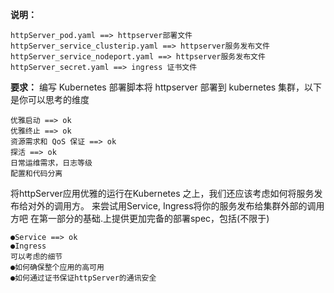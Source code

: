 **说明：**
```
httpServer_pod.yaml ==> httpserver部署文件
httpServer_service_clusterip.yaml ==> httpserver服务发布文件
httpServer_service_nodeport.yaml ==> httpserver服务发布文件
httpServer_secret.yaml ==> ingress 证书文件
```
**要求：**
编写 Kubernetes 部署脚本将 httpserver 部署到 kubernetes 集群，以下是你可以思考的维度
```
优雅启动 ==> ok
优雅终止 ==> ok
资源需求和 QoS 保证 ==> ok
探活 ==> ok
日常运维需求，日志等级
配置和代码分离
```
将httpServer应用优雅的运行在Kubernetes 之上，我们还应该考虑如何将服务发布给对外的调用方。
来尝试用Service, Ingress将你的服务发布给集群外部的调用方吧
在第一部分的基础.上提供更加完备的部署spec，包括(不限于)
```
●Service ==> ok
●Ingress 
可以考虑的细节
●如何确保整个应用的高可用
●如何通过证书保证httpServer的通讯安全
```
